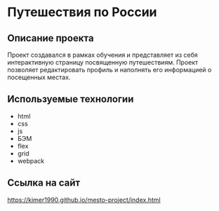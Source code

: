 # Путешествия по России

## Описание проекта

Проект создавался в рамках обучения и представляет из себя интерактивную страницу посвященную путешествиям. Проект позволяет редактировать профиль и наполнять его информацией о посещенных местах.

## Используемые технологии

- html
- css
- js
- БЭМ
- flex
- grid
- webpack

## Ссылка на сайт

https://kimer1990.github.io/mesto-project/index.html
